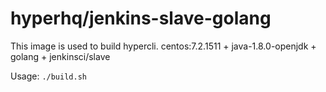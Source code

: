 hyperhq/jenkins-slave-golang
============================

This image is used to build hypercli.
centos:7.2.1511 + java-1.8.0-openjdk + golang + jenkinsci/slave

Usage: `./build.sh`
